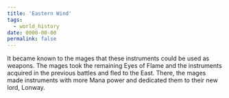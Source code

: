 ```yaml
---
title: 'Eastern Wind'
tags:
  - world_history
date: 0000-00-00
permalink: false
---
```

It became known to the mages that these instruments could be used as weapons. The mages took the remaining Eyes of Flame and the instruments acquired in the previous battles and fled to the East. There, the mages made instruments with more Mana power and dedicated them to their new lord, Lonway.